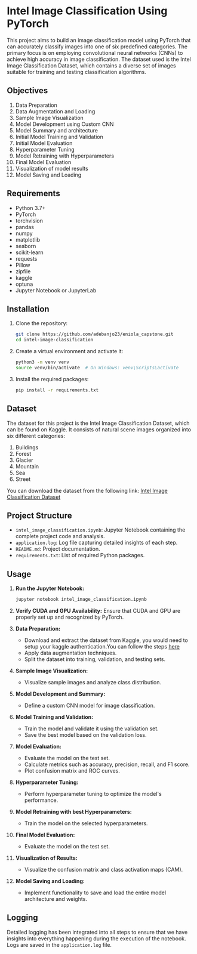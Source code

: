 # Intel Image Classification Using PyTorch

This project aims to build an image classification model using PyTorch that can accurately classify images into one of six predefined categories. The primary focus is on employing convolutional neural networks (CNNs) to achieve high accuracy in image classification. The dataset used is the Intel Image Classification Dataset, which contains a diverse set of images suitable for training and testing classification algorithms.

## Objectives

1. Data Preparation 
2. Data Augmentation and Loading
3. Sample Image Visualization
4. Model Development using Custom CNN
5. Model Summary and architecture
6. Initial Model Training and Validation
7. Initial Model Evaluation
8. Hyperparameter Tuning
9. Model Retraining with Hyperparameters
10. Final Model Evaluation
11. Visualization of model results
12. Model Saving and Loading

## Requirements

- Python 3.7+
- PyTorch
- torchvision
- pandas
- numpy
- matplotlib
- seaborn
- scikit-learn
- requests
- Pillow
- zipfile
- kaggle
- optuna
- Jupyter Notebook or JupyterLab

## Installation

1. Clone the repository:
    ```sh
    git clone https://github.com/adebanjo23/eniola_capstone.git
    cd intel-image-classification
    ```

2. Create a virtual environment and activate it:
    ```sh
    python3 -m venv venv
    source venv/bin/activate  # On Windows: venv\Scripts\activate
    ```

3. Install the required packages:
    ```sh
    pip install -r requirements.txt
    ```

## Dataset

The dataset for this project is the Intel Image Classification Dataset, which can be found on Kaggle. It consists of natural scene images organized into six different categories:
1. Buildings
2. Forest
3. Glacier
4. Mountain
5. Sea
6. Street

You can download the dataset from the following link: [Intel Image Classification Dataset](https://www.kaggle.com/puneet6060/intel-image-classification)

## Project Structure

- `intel_image_classification.ipynb`: Jupyter Notebook containing the complete project code and analysis.
- `application.log`: Log file capturing detailed insights of each step.
- `README.md`: Project documentation.
- `requirements.txt`: List of required Python packages.

## Usage

1. **Run the Jupyter Notebook:**
    ```sh
    jupyter notebook intel_image_classification.ipynb
    ```

2. **Verify CUDA and GPU Availability:**
    Ensure that CUDA and GPU are properly set up and recognized by PyTorch.

3. **Data Preparation:**
    - Download and extract the dataset from Kaggle, you would need to setup your kaggle authentication.You can follow the steps [here](https://www.kaggle.com/docs/api)
    - Apply data augmentation techniques.
    - Split the dataset into training, validation, and testing sets.

4. **Sample Image Visualization:**
    - Visualize sample images and analyze class distribution.

5. **Model Development and Summary:**
    - Define a custom CNN model for image classification.

6. **Model Training and Validation:**
    - Train the model and validate it using the validation set.
    - Save the best model based on the validation loss.

7. **Model Evaluation:**
    - Evaluate the model on the test set.
    - Calculate metrics such as accuracy, precision, recall, and F1 score.
    - Plot confusion matrix and ROC curves.

8. **Hyperparameter Tuning:**
    - Perform hyperparameter tuning to optimize the model's performance.

9. **Model Retraining with best Hyperparameters:**
    - Train the model on the selected hyperparameters.

10. **Final Model Evaluation:**
     - Evaluate the model on the test set.

11. **Visualization of Results:**
    - Visualize the confusion matrix and class activation maps (CAM).

12. **Model Saving and Loading:**
    - Implement functionality to save and load the entire model architecture and weights.

## Logging

Detailed logging has been integrated into all steps to ensure that we have insights into everything happening during the execution of the notebook. Logs are saved in the `application.log` file.
